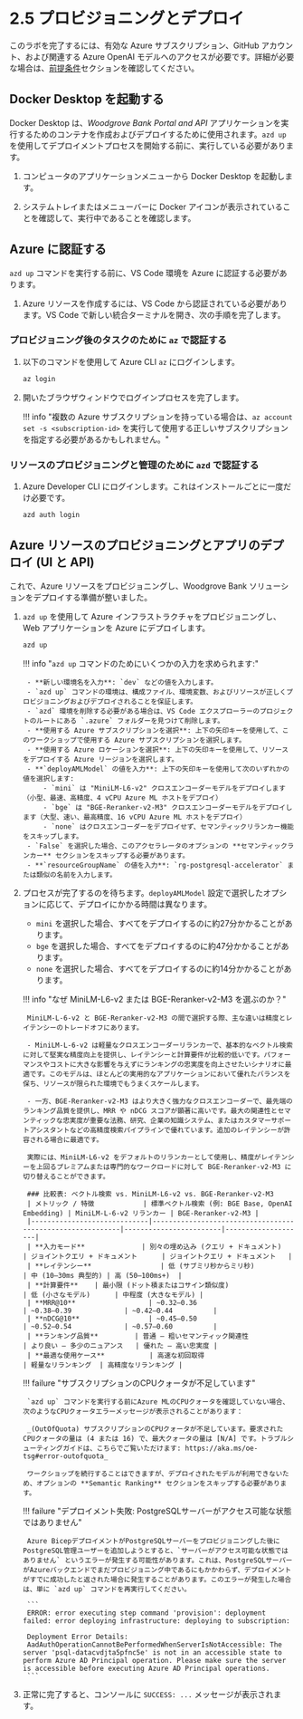 # 2.5 プロビジョニングとデプロイ

このラボを完了するには、有効な Azure サブスクリプション、GitHub アカウント、および関連する Azure OpenAI モデルへのアクセスが必要です。詳細が必要な場合は、[前提条件](./00-Prerequisites.md)セクションを確認してください。

## Docker Desktop を起動する

Docker Desktop は、_Woodgrove Bank Portal and API_ アプリケーションを実行するためのコンテナを作成およびデプロイするために使用されます。`azd up` を使用してデプロイメントプロセスを開始する前に、実行している必要があります。

1. コンピュータのアプリケーションメニューから Docker Desktop を起動します。

2. システムトレイまたはメニューバーに Docker アイコンが表示されていることを確認して、実行中であることを確認します。

## Azure に認証する

`azd up` コマンドを実行する前に、VS Code 環境を Azure に認証する必要があります。

1. Azure リソースを作成するには、VS Code から認証されている必要があります。VS Code で新しい統合ターミナルを開き、次の手順を完了します。

### プロビジョニング後のタスクのために `az` で認証する

1. 以下のコマンドを使用して Azure CLI `az` にログインします。

    ```bash  title=""
    az login
    ```

2. 開いたブラウザウィンドウでログインプロセスを完了します。

    !!! info "複数の Azure サブスクリプションを持っている場合は、`az account set -s <subscription-id>` を実行して使用する正しいサブスクリプションを指定する必要があるかもしれません。"

### リソースのプロビジョニングと管理のために `azd` で認証する

1. Azure Developer CLI にログインします。これはインストールごとに一度だけ必要です。

    ```bash title=""
    azd auth login
    ```

## Azure リソースのプロビジョニングとアプリのデプロイ (UI と API)

これで、Azure リソースをプロビジョニングし、Woodgrove Bank ソリューションをデプロイする準備が整いました。

1. `azd up` を使用して Azure インフラストラクチャをプロビジョニングし、Web アプリケーションを Azure にデプロイします。

    ```bash title=""
    azd up
    ```

    !!! info "`azd up` コマンドのためにいくつかの入力を求められます:"

        - **新しい環境名を入力**: `dev` などの値を入力します。
        - `azd up` コマンドの環境は、構成ファイル、環境変数、およびリソースが正しくプロビジョニングおよびデプロイされることを保証します。
        - `azd` 環境を削除する必要がある場合は、VS Code エクスプローラーのプロジェクトのルートにある `.azure` フォルダーを見つけて削除します。
        - **使用する Azure サブスクリプションを選択**: 上下の矢印キーを使用して、このワークショップで使用する Azure サブスクリプションを選択します。
        - **使用する Azure ロケーションを選択**: 上下の矢印キーを使用して、リソースをデプロイする Azure リージョンを選択します。
        - **`deployAMLModel` の値を入力**: 上下の矢印キーを使用して次のいずれかの値を選択します:
            - `mini` は "MiniLM-L6-v2" クロスエンコーダーモデルをデプロイします（小型、最速、高精度、4 vCPU Azure ML ホストをデプロイ）
            - `bge` は "BGE-Reranker-v2-M3" クロスエンコーダーモデルをデプロイします（大型、速い、最高精度、16 vCPU Azure ML ホストをデプロイ）
            - `none` はクロスエンコーダーをデプロイせず、セマンティックリランカー機能をスキップします。
        - `False` を選択した場合、このアクセラレータのオプションの **セマンティックランカー** セクションをスキップする必要があります。
        - **`resourceGroupName` の値を入力**: `rg-postgresql-accelerator` または類似の名前を入力します。


2. プロセスが完了するのを待ちます。`deployAMLModel` 設定で選択したオプションに応じて、デプロイにかかる時間は異なります。
    - `mini` を選択した場合、すべてをデプロイするのに約27分かかることがあります。
    - `bge` を選択した場合、すべてをデプロイするのに約47分かかることがあります。
    - `none` を選択した場合、すべてをデプロイするのに約14分かかることがあります。

    !!! info "なぜ MiniLM-L6-v2 または BGE-Reranker-v2-M3 を選ぶのか？"

        MiniLM-L-6-v2 と BGE-Reranker-v2-M3 の間で選択する際、主な違いは精度とレイテンシーのトレードオフにあります。

        - MiniLM-L-6-v2 は軽量なクロスエンコーダーリランカーで、基本的なベクトル検索に対して堅実な精度向上を提供し、レイテンシーと計算要件が比較的低いです。パフォーマンスやコストに大きな影響を与えずにランキングの忠実度を向上させたいシナリオに最適です。このモデルは、ほとんどの実用的なアプリケーションにおいて優れたバランスを保ち、リソースが限られた環境でもうまくスケールします。

        - 一方、BGE-Reranker-v2-M3 はより大きく強力なクロスエンコーダーで、最先端のランキング品質を提供し、MRR や nDCG スコアが顕著に高いです。最大の関連性とセマンティックな忠実度が重要な法務、研究、企業の知識システム、またはカスタマーサポートアシスタントなどの高精度検索パイプラインで優れています。追加のレイテンシーが許容される場合に最適です。

        実際には、MiniLM-L6-v2 をデフォルトのリランカーとして使用し、精度がレイテンシーを上回るプレミアムまたは専門的なワークロードに対して BGE-Reranker-v2-M3 に切り替えることができます。

        ### 比較表: ベクトル検索 vs. MiniLM-L6-v2 vs. BGE-Reranker-v2-M3
        | メトリック / 特徴            | 標準ベクトル検索 (例: BGE Base, OpenAI Embedding) | MiniLM-L-6-v2 リランカー | BGE-Reranker-v2-M3 |
        |-----------------------------|-----------------------------------------------------------|------------------------|--------------------|
        | **入力モード**              | 別々の埋め込み (クエリ + ドキュメント)                         | ジョイントクエリ + ドキュメント      | ジョイントクエリ + ドキュメント   |
        | **レイテンシー**                 | 低 (サブミリ秒からミリ秒)                                        | 中 (10–30ms 典型的) | 高 (50–100ms+)  |
        | **計算要件**    | 最小限 (ドット積またはコサイン類似度)                       | 低 (小さなモデル)      | 中程度 (大きなモデル) |
        | **MRR@10**                  | ~0.32–0.36                                                | ~0.38–0.39             | ~0.42–0.44          |
        | **nDCG@10**                 | ~0.45–0.50                                                | ~0.52–0.54             | ~0.57–0.60          |
        | **ランキング品質**         | 普通 — 粗いセマンティック関連性                          | より良い — 多少のニュアンス   | 優れた — 高い忠実度 |
        | **最適な使用ケース**           | 高速な初回取得                                 | 軽量なリランキング  | 高精度なリランキング |

    !!! failure "サブスクリプションのCPUクォータが不足しています"

        `azd up` コマンドを実行する前にAzure MLのCPUクォータを確認していない場合、次のようなCPUクォータエラーメッセージが表示されることがあります：

        _(OutOfQuota) サブスクリプションのCPUクォータが不足しています。要求されたCPUクォータの量は (4 または 16) で、最大クォータの量は [N/A] です。トラブルシューティングガイドは、こちらでご覧いただけます: https://aka.ms/oe-tsg#error-outofquota_

        ワークショップを続行することはできますが、デプロイされたモデルが利用できないため、オプションの **Semantic Ranking** セクションをスキップする必要があります。

    !!! failure "デプロイメント失敗: PostgreSQLサーバーがアクセス可能な状態ではありません"

        Azure BicepデプロイメントがPostgreSQLサーバーをプロビジョニングした後にPostgreSQL管理ユーザーを追加しようとすると、`サーバーがアクセス可能な状態ではありません` というエラーが発生する可能性があります。これは、PostgreSQLサーバーがAzureバックエンドでまだプロビジョニング中であるにもかかわらず、デプロイメントがすでに成功したと返された場合に発生することがあります。このエラーが発生した場合は、単に `azd up` コマンドを再実行してください。

        ```
        ERROR: error executing step command 'provision': deployment failed: error deploying infrastructure: deploying to subscription:

        Deployment Error Details:
        AadAuthOperationCannotBePerformedWhenServerIsNotAccessible: The server 'psql-datacvdjta5pfnc5e' is not in an accessible state to perform Azure AD Principal operation. Please make sure the server is accessible before executing Azure AD Principal operations.
        ```

3. 正常に完了すると、コンソールに `SUCCESS: ...` メッセージが表示されます。
